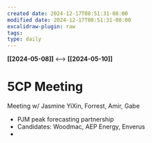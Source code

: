 ```yaml
---
created date: 2024-12-17T08:51:31-08:00
modified date: 2024-12-17T08:51:31-08:00
excalidraw-plugin: raw
tags: 
type: daily
---
```

**[[2024-05-08]]**  <-->  **[[2024-05-10]]**

# 5CP Meeting
Meeting w/ Jasmine YiXin, Forrest, Amir, Gabe
- PJM peak forecasting partnership
- Candidates: Woodmac, AEP Energy, Enverus
- 

